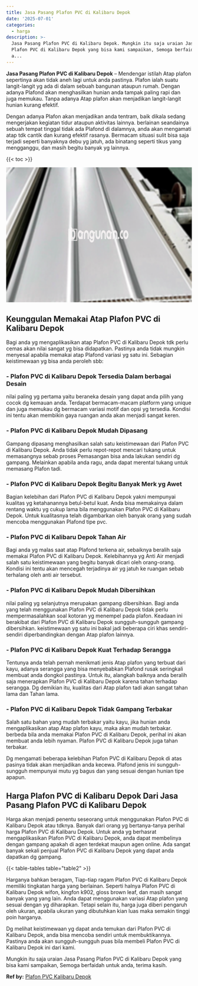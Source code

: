 ```yaml
---
title: Jasa Pasang Plafon PVC di Kalibaru Depok
date: '2025-07-01'
categories:
  - harga
description: >-
  Jasa Pasang Plafon PVC di Kalibaru Depok. Mungkin itu saja uraian Jasa Pasang
  Plafon PVC di Kalibaru Depok yang bisa kami sampaikan, Semoga berfaidah untuk
  a...
---
```


**Jasa Pasang Plafon PVC di Kalibaru Depok** – Mendengar istilah Atap plafon sepertinya akan tidak aneh lagi untuk anda pastinya. Plafon ialah suatu langit-langit yg ada di dalam sebuah bangunan ataupun rumah. Dengan adanya Plafond akan menghasilkan hunian anda tampak paling rapi dan juga memukau. Tanpa adanya Atap plafon akan menjadikan langit-langit hunian kurang efektif.

Dengan adanya Plafon akan menjadikan anda tentram, baik dikala sedang mengerjakan kegiatan tidur ataupun aktivitas lainnya. berlainan seandainya sebuah tempat tinggal tidak ada Plafond di dalamnya, anda akan mengamati atap tdk cantik dan kurang efektif rasanya. Bermacam situasi sulit bisa saja terjadi seperti banyaknya debu yg jatuh, ada binatang seperti tikus yang mengganggu, dan masih begitu banyak yg lainnya.

{{< toc >}}

![Jasa Pasang Plafon PVC di Kalibaru Depok](/images/flafond-pvc-murah11.png)

## Keunggulan Memakai Atap Plafon PVC di Kalibaru Depok

Bagi anda yg mengaplikasikan atap Plafon PVC di Kalibaru Depok tdk perlu cemas akan nilai sangat yg bisa didapatkan. Pastinya anda tidak mungkin menyesal apabila memakai atap Plafond variasi yg satu ini. Sebagian keistimewaan yg bisa anda peroleh sbb:

### \- Plafon PVC di Kalibaru Depok Tersedia Dalam berbagai Desain

nilai paling yg pertama yaitu beraneka desain yang dapat anda pilih yang cocok dg kemauan anda. Terdapat bermacam-macam platform yang unique dan juga memukau dg bermacam variasi motif dan opsi yg tersedia. Kondisi ini tentu akan membikin gaya ruangan anda akan menjadi sangat keren.

### \- Plafon PVC di Kalibaru Depok Mudah Dipasang

Gampang dipasang menghasilkan salah satu keistimewaan dari Plafon PVC di Kalibaru Depok. Anda tidak perlu repot-repot mencari tukang untuk memasangnya sebab proses Pemasangan bisa anda lakukan sendiri dg gampang. Melainkan apabila anda ragu, anda dapat merental tukang untuk memasang Plafon tadi.

### \- Plafon PVC di Kalibaru Depok Begitu Banyak Merk yg Awet

Bagian kelebihan dari Plafon PVC di Kalibaru Depok yakni mempunyai kualitas yg ketahanannya betul-betul kuat. Anda bisa memakainya dalam rentang waktu yg cukup lama bila menggunakan Plafon PVC di Kalibaru Depok. Untuk kualitasnya telah digambarkan oleh banyak orang yang sudah mencoba menggunakan Plafond tipe pvc.

### \- Plafon PVC di Kalibaru Depok Tahan Air

Bagi anda yg malas saat atap Plafond terkena air, sebaiknya beralih saja memakai Plafon PVC di Kalibaru Depok. Kelebihannya yg Anti Air menjadi salah satu keistimewaan yang begitu banyak dicari oleh orang-orang. Kondisi ini tentu akan mencegah terjadinya air yg jatuh ke ruangan sebab terhalang oleh anti air tersebut.

### \- Plafon PVC di Kalibaru Depok Mudah Dibersihkan

nilai paling yg selanjutnya merupakan gampang dibersihkan. Bagi anda yang telah menggunakan Plafon PVC di Kalibaru Depok tidak perlu mempermasalahkan soal kotoran yg menempel pada plafon. Keadaan ini berakibat dari Plafon PVC di Kalibaru Depok sungguh-sungguh gampang dibersihkan. keistimewaan yg satu ini bakal jadi beberapa ciri khas sendiri-sendiri diperbandingkan dengan Atap plafon lainnya.

### \- Plafon PVC di Kalibaru Depok Kuat Terhadap Serangga

Tentunya anda telah pernah menikmati jenis Atap plafon yang terbuat dari kayu, adanya serangga yang bisa menyebabkan Plafond rusak seringkali membuat anda dongkol pastinya. Untuk itu, alangkah baiknya anda beralih saja menerapkan Plafon PVC di Kalibaru Depok karena tahan terhadap serangga. Dg demikian itu, kualitas dari Atap plafon tadi akan sangat tahan lama dan Tahan lama.

### \- Plafon PVC di Kalibaru Depok Tidak Gampang Terbakar

Salah satu bahan yang mudah terbakar yaitu kayu, jika hunian anda mengaplikasikan atap Atap plafon kayu, maka akan mudah terbakar. berbeda bila anda memakai Plafon PVC di Kalibaru Depok, perihal ini akan membuat anda lebih nyaman. Plafon PVC di Kalibaru Depok juga tahan terbakar.

Dg mengamati beberapa kelebihan Plafon PVC di Kalibaru Depok di atas pasinya tidak akan menjadikan anda kecewa. Plafond jenis ini sungguh-sungguh mempunyai mutu yg bagus dan yang sesuai dengan hunian tipe apapun.

## Harga Plafon PVC di Kalibaru Depok Dari Jasa Pasang Plafon PVC di Kalibaru Depok

Harga akan menjadi penentu seseorang untuk menggunakan Plafon PVC di Kalibaru Depok atau tdknya. Banyak dari orang yg bertanya-tanya perihal harga Plafon PVC di Kalibaru Depok. Untuk anda yg berhasrat mengaplikasikan Plafon PVC di Kalibaru Depok, anda dapat membelinya dengan gampang apakah di agen terdekat maupun agen online. Ada sangat banyak sekali penjual Plafon PVC di Kalibaru Depok yang dapat anda dapatkan dg gampang.

{{< table-tables table="table2" >}}

Harganya bahkan beragam, Tiap-tiap ragam Plafon PVC di Kalibaru Depok memiliki tingkatan harga yang berlainan. Seperti halnya Plafon PVC di Kalibaru Depok wifon, kingfon k902, gloss brown leaf, dan masih sangat banyak yang yang lain. Anda dapat menggunakan variasi Atap plafon yang sesuai dengan yg diharapkan. Tetapi selain itu, harga juga diberi pengaruh oleh ukuran, apabila ukuran yang dibutuhkan kian luas maka semakin tinggi poin harganya.

Dg melihat keistimewaan yg dapat anda temukan dari Plafon PVC di Kalibaru Depok, anda bisa mencoba sendiri untuk membuktikannya. Pastinya anda akan sungguh-sungguh puas bila membeli Plafon PVC di Kalibaru Depok ini dari kami.

Mungkin itu saja uraian Jasa Pasang Plafon PVC di Kalibaru Depok yang bisa kami sampaikan, Semoga berfaidah untuk anda, terima kasih.

**Ref by:** [Plafon PVC Kalibaru Depok](https://id.wikipedia.org/wiki/Plafon)
